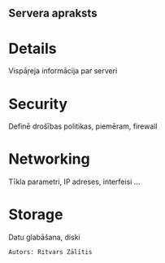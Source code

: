 ## Servera apraksts
# Details
Vispāŗeja informācija par serveri
# Security
Definē drošības politikas, piemēram, firewall
# Networking
Tīkla parametri, IP adreses, interfeisi ...
# Storage
Datu glabāšana, diski
```sh
Autors: Ritvars Zālītis
```